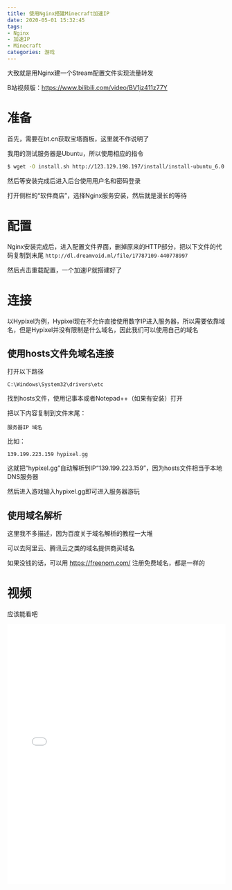 ```yaml
---
title: 使用Nginx搭建Minecraft加速IP
date: 2020-05-01 15:32:45
tags: 
- Nginx
- 加速IP
- Minecraft
categories: 游戏
---
```

大致就是用Nginx建一个Stream配置文件实现流量转发

B站视频版：https://www.bilibili.com/video/BV1jz411z77Y
# 准备
首先，需要在bt.cn获取宝塔面板，这里就不作说明了

我用的测试服务器是Ubuntu，所以使用相应的指令
``` bash
$ wget -O install.sh http://123.129.198.197/install/install-ubuntu_6.0.sh && sudo bash install.sh'
```
然后等安装完成后进入后台使用用户名和密码登录

打开侧栏的“软件商店”，选择Nginx服务安装，然后就是漫长的等待

# 配置
Nginx安装完成后，进入配置文件界面，删掉原来的HTTP部分，把以下文件的代码复制到末尾
`http://dl.dreamvoid.ml/file/17787109-440778997`

然后点击重载配置，一个加速IP就搭建好了

# 连接
以Hypixel为例，Hypixel现在不允许直接使用数字IP进入服务器，所以需要依靠域名，但是Hypixel并没有限制是什么域名，因此我们可以使用自己的域名
## 使用hosts文件免域名连接
打开以下路径

`C:\Windows\System32\drivers\etc`

找到hosts文件，使用记事本或者Notepad++（如果有安装）打开

把以下内容复制到文件末尾：

`服务器IP 域名`

比如：

`139.199.223.159 hypixel.gg`

这就把“hypixel.gg”自动解析到IP“139.199.223.159”，因为hosts文件相当于本地DNS服务器

然后进入游戏输入hypixel.gg即可进入服务器游玩
## 使用域名解析
这里我不多描述，因为百度关于域名解析的教程一大堆

可以去阿里云、腾讯云之类的域名提供商买域名

如果没钱的话，可以用 https://freenom.com/ 注册免费域名，都是一样的
# 视频
应该能看吧
<iframe src="//player.bilibili.com/player.html?aid=200445265&amp;bvid=BV1jz411z77Y&amp;cid=185486449&amp;page=1" scrolling="no" border="0" frameborder="no" framespacing="0" allowfullscreen="true" __idm_id__="116570113" height="600" width="100%"> </iframe>